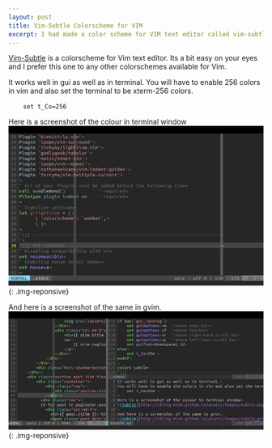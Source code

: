 ```yaml
---
layout: post
title: Vim-Subtle Colorscheme for VIM
excerpt: I had made a color scheme for VIM text editor called vim-subtle.
---
```

[Vim-Subtle](https://github.com/idling-mind/vim-color-subtle) is a colorscheme for Vim text editor. Its a bit easy on your eyes and I prefer this one to any other colorschemes available for Vim.

It works well in gui as well as in terminal.
You will have to enable 256 colors in vim and also set the terminal to be xterm-256 colors.

```
    set t_Co=256 
```

Here is a screenshot of the colour in terminal window
![Subtle](/assets/images/subtle.png){: .img-reponsive}

And here is a screenshot of the same in gvim.
![Subtle Gvim](/assets/images/subtle_gvim.png){: .img-reponsive}
